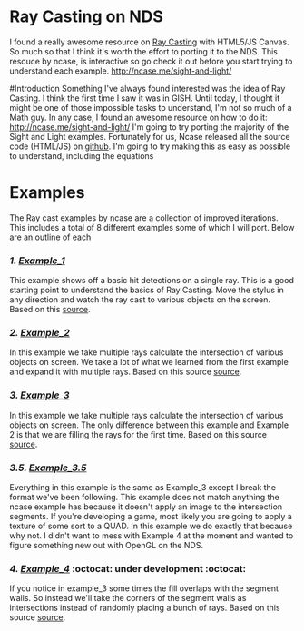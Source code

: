 # Ray Casting on NDS
I found a really awesome resource on [Ray Casting](https://en.wikipedia.org/wiki/Ray_casting) with HTML5/JS Canvas. So much so that I think it's worth the effort to porting it to the NDS. This resouce by ncase, is interactive so go check it out before you start trying to understand each example. http://ncase.me/sight-and-light/

#Introduction
Something I've always found interested was the idea of Ray Casting. I think the first time I saw it was in GISH. Until today, I thought it might be one of those impossible tasks to understand, I'm not so much of a Math guy. In any case, I found an awesome resource on how to do it: http://ncase.me/sight-and-light/
I'm going to try porting the majority of the Sight and Light examples. Fortunately for us, Ncase released all the source code (HTML/JS) on [github](https://github.com/ncase/sight-and-light). I'm going to try making this as easy as possible to understand, including the equations

# Examples
The Ray cast examples by ncase are a collection of improved iterations. This includes a total of 8 different examples some of which I will port. Below are an outline of each

### *1. [Example_1](./example_1)*
This example shows off a basic hit detections on a single ray. This is a good starting point to understand the basics of Ray Casting. Move the stylus in any direction and watch the ray cast to various objects on the screen. Based on this [source](https://github.com/ncase/sight-and-light/blob/gh-pages/draft1.html).

### *2. [Example_2](./example_2)*
In this example we take multiple rays calculate the intersection of various objects on screen.  We take a lot of what we learned from the first example and expand it with multiple rays. Based on this source [source](https://github.com/ncase/sight-and-light/blob/gh-pages/draft2.html).

### *3. [Example_3](./example_3)*
In this example we take multiple rays calculate the intersection of various objects on screen. The only difference between this example and Example 2 is that we are filling the rays for the first time. Based on this source [source](https://github.com/ncase/sight-and-light/blob/gh-pages/draft3.html).

### *3.5. [Example_3.5](./example_3.5)*
Everything in this example is the same as Example_3 except I break the format we've been following. This example does not match anything the ncase example has because it doesn't apply an image to the intersection segments. If you're developing a game, most likely you are going to apply a texture of some sort to a QUAD. In this example we do exactly that because why not. I didn't want to mess with Example 4 at the moment and wanted to figure something new out with OpenGL on the NDS.

### *4. [Example_4](./example_4)* :octocat: under development :octocat:
If you notice in example_3 some times the fill overlaps with the segment walls. So instead we'll take the corners of the segment walls as intersections instead of randomly placing a bunch of rays. Based on this source [source](https://github.com/ncase/sight-and-light/blob/gh-pages/draft4.html).
